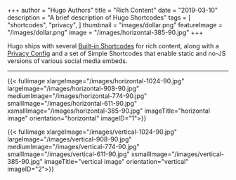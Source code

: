 +++
author = "Hugo Authors"
title = "Rich Content"
date = "2019-03-10"
description = "A brief description of Hugo Shortcodes"
tags = [
    "shortcodes",
    "privacy",
]
thumbnail = "images/dollar.png"
featureImage = "/images/dollar.png"
image = "/images/horizontal-385-90.jpg"
+++

Hugo ships with several [Built-in Shortcodes](https://gohugo.io/content-management/shortcodes/#use-hugo-s-built-in-shortcodes) for rich content, along with a [Privacy Config](https://gohugo.io/about/hugo-and-gdpr/) and a set of Simple Shortcodes that enable static and no-JS versions of various social media embeds.
<!--more-->
---
{{< fullimage xlargeImage="/images/horizontal-1024-90.jpg" largeImage="/images/horizontal-908-90.jpg" mediumImage="/images/horizontal-774-90.jpg" smallImage="/images/horizontal-611-90.jpg" xsmallImage="/images/horizontal-385-90.jpg" imageTitle="horizontal image" orientation="horizontal" imageID="1">}}

{{< fullimage xlargeImage="/images/vertical-1024-90.jpg" largeImage="/images/vertical-908-90.jpg" mediumImage="/images/vertical-774-90.jpg" smallImage="/images/vertical-611-90.jpg" xsmallImage="/images/vertical-385-90.jpg" imageTitle="vertical image" orientation="vertical" imageID="2">}}


